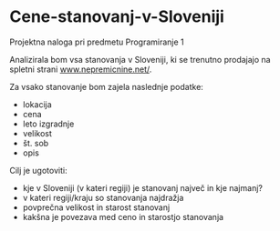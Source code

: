 # Cene-stanovanj-v-Sloveniji
Projektna naloga pri predmetu Programiranje 1

Analizirala bom vsa stanovanja v Sloveniji, ki se trenutno prodajajo na spletni strani www.nepremicnine.net/.

Za vsako stanovanje bom zajela naslednje podatke:
- lokacija 
- cena
- leto izgradnje
- velikost 
- št. sob
- opis

Cilj je ugotoviti:
- kje v Sloveniji (v kateri regiji) je stanovanj največ in kje najmanj?
- v kateri regiji/kraju so stanovanja najdražja
- povprečna velikost in starost stanovanj 
- kakšna je povezava med ceno in starostjo stanovanja
